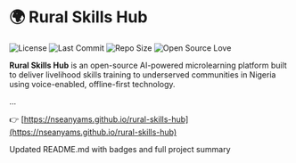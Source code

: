 # 🌍 Rural Skills Hub

![License](https://img.shields.io/github/license/nseanyams/rural-skills-hub)
![Last Commit](https://img.shields.io/github/last-commit/nseanyams/rural-skills-hub)
![Repo Size](https://img.shields.io/github/repo-size/nseanyams/rural-skills-hub)
![Open Source Love](https://badges.frapsoft.com/os/v1/open-source.svg?v=103)

**Rural Skills Hub** is an open-source AI-powered microlearning platform built to deliver livelihood skills training to underserved communities in Nigeria using voice-enabled, offline-first technology.

...

👉 [https://nseanyams.github.io/rural-skills-hub](https://nseanyams.github.io/rural-skills-hub)





Updated README.md with badges and full project summary


